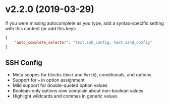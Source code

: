 v2.2.0 (2019-03-29)
===================

If you were missing autocomplete as you type, add a syntax-specific setting with this content (or add this key):

``` json
{
    "auto_complete_selector": "text.ssh_config, text.sshd_config"
}
```

## SSH Config

- Meta scopes for blocks (`Host` and `Match`), conditionals, and options
- Support for `=` in option assignment
- Mild support for double-quoted option values
- Boolean-only options now complain about non-boolean values
- Highlight wildcards and commas in generic values
